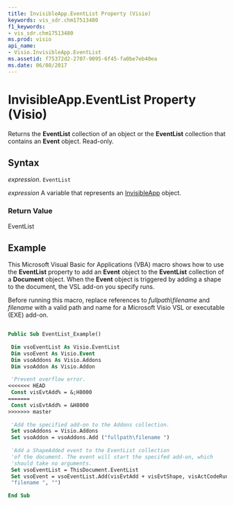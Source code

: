 ```yaml
---
title: InvisibleApp.EventList Property (Visio)
keywords: vis_sdr.chm17513480
f1_keywords:
- vis_sdr.chm17513480
ms.prod: visio
api_name:
- Visio.InvisibleApp.EventList
ms.assetid: f75372d2-2707-9095-6f45-fa0be7eb40ea
ms.date: 06/08/2017
---
```



# InvisibleApp.EventList Property (Visio)

Returns the  **EventList** collection of an object or the **EventList** collection that contains an **Event** object. Read-only.


## Syntax

 _expression_. `EventList`

 _expression_ A variable that represents an [InvisibleApp](./Visio.InvisibleApp.md) object.


### Return Value

EventList


## Example

This Microsoft Visual Basic for Applications (VBA) macro shows how to use the  **EventList** property to add an **Event** object to the **EventList** collection of a **Document** object. When the **Event** object is triggered by adding a shape to the document, the VSL add-on you specify runs.

Before running this macro, replace references to  _fullpath\filename_ and _filename_ with a valid path and name for a Microsoft Visio VSL or executable (EXE) add-on.




```vb
 
Public Sub EventList_Example() 
 
 Dim vsoEventList As Visio.EventList 
 Dim vsoEvent As Visio.Event 
 Dim vsoAddons As Visio.Addons 
 Dim vsoAddon As Visio.Addon 
 
 'Prevent overflow error. 
<<<<<<< HEAD
 Const visEvtAdd% = &;H8000 
=======
 Const visEvtAdd% = &H8000 
>>>>>>> master
 
 'Add the specified add-on to the Addons collection. 
 Set vsoAddons = Visio.Addons 
 Set vsoAddon = vsoAddons.Add ("fullpath\filename ") 
 
 'Add a ShapeAdded event to the EventList collection 
 'of the document. The event will start the specifed add-on, which 
 'should take no arguments. 
 Set vsoEventList = ThisDocument.EventList 
 Set vsoEvent = vsoEventList.Add(visEvtAdd + visEvtShape, visActCodeRunAddon, _ 
 "filename ", "") 
 
End Sub
```


